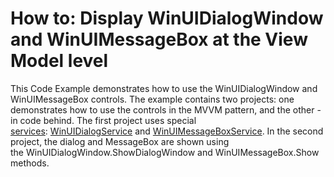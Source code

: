 # How to: Display WinUIDialogWindow and WinUIMessageBox at the View Model level


<p>This Code Example demonstrates how to use the WinUIDialogWindow and WinUIMessageBox controls. The example contains two projects: one demonstrates how to use the controls in the MVVM pattern, and the other - in code behind. The first project uses special <a href="https://documentation.devexpress.com/#WPF/CustomDocument17414">services</a>: <a href="https://documentation.devexpress.com/#WPF/CustomDocument17468">WinUIDialogService</a> and <a href="https://documentation.devexpress.com/#WPF/CustomDocument17466">WinUIMessageBoxService</a>. In the second project, the dialog and MessageBox are shown using the WinUIDialogWindow.ShowDialogWindow and WinUIMessageBox.Show methods.</p>

<br/>


